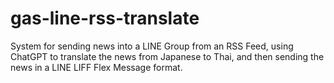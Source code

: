 # gas-line-rss-translate
System for sending news into a LINE Group from an RSS Feed, using ChatGPT to translate the news from Japanese to Thai, and then sending the news in a LINE LIFF Flex Message format.
